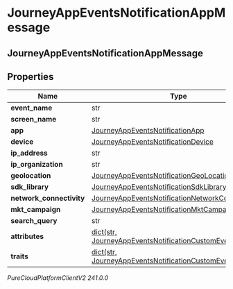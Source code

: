# JourneyAppEventsNotificationAppMessage

## JourneyAppEventsNotificationAppMessage

## Properties

|Name | Type | Description | Notes|
|------------ | ------------- | ------------- | -------------|
| **event_name** | str |  | [optional] |
| **screen_name** | str |  | [optional] |
| **app** | [JourneyAppEventsNotificationApp](JourneyAppEventsNotificationApp) |  | [optional] |
| **device** | [JourneyAppEventsNotificationDevice](JourneyAppEventsNotificationDevice) |  | [optional] |
| **ip_address** | str |  | [optional] |
| **ip_organization** | str |  | [optional] |
| **geolocation** | [JourneyAppEventsNotificationGeoLocation](JourneyAppEventsNotificationGeoLocation) |  | [optional] |
| **sdk_library** | [JourneyAppEventsNotificationSdkLibrary](JourneyAppEventsNotificationSdkLibrary) |  | [optional] |
| **network_connectivity** | [JourneyAppEventsNotificationNetworkConnectivity](JourneyAppEventsNotificationNetworkConnectivity) |  | [optional] |
| **mkt_campaign** | [JourneyAppEventsNotificationMktCampaign](JourneyAppEventsNotificationMktCampaign) |  | [optional] |
| **search_query** | str |  | [optional] |
| **attributes** | [dict(str, JourneyAppEventsNotificationCustomEventAttribute)](JourneyAppEventsNotificationCustomEventAttribute) |  | [optional] |
| **traits** | [dict(str, JourneyAppEventsNotificationCustomEventAttribute)](JourneyAppEventsNotificationCustomEventAttribute) |  | [optional] |



_PureCloudPlatformClientV2 241.0.0_
